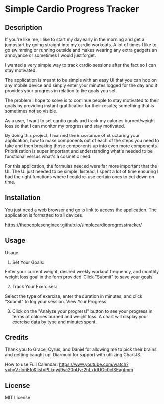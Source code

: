 # Simple Cardio Progress Tracker

## Description
If you're like me, I like to start my day early in the morning and get a jumpstart by going straight into my cardio workouts. A lot of times I like to go swimming or running outside and makes wearing any extra gadgets an annoyance or sometimes I would just forget.

I wanted a very simple way to track cardio sessions after the fact so I can stay motivated.

The application is meant to be simple with an easy UI that you can hop on any mobile device and simply enter your minutes logged for the day and it provides your progress in relation to the goals you set.

The problem I hope to solve is to continue people to stay motivated to their goals by providing instant gratification for their results; something that is sometimes not so visible.

As a user, I want to set cardio goals and track my calories burned/weight loss so that I can monitor my progress and stay motivated.

By doing this project, I learned the importance of structuring your application, how to make components out of each of the steps you need to take and then breaking those components up into even more components. Prioritization is super important and understanding what's needed to be functional versus what's a cosmetic need. 

For this application, the formulas needed were far more important that the UI. The UI just needed to be simple. Instead, I spent a lot of time ensuring I had the right functions where I could re-use certain ones to cut down on time. 

## Installation

You just need a web browser and go to 
link to access the application. The application is formatted to all devices.

https://thepeoplesengineer.github.io/simplecardioprogresstracker/

## Usage
Usage
1. Set Your Goals:

Enter your current weight, desired weekly workout frequency, and monthly weight loss goal in the form provided.
Click "Submit" to save your goals.

2. Track Your Exercises:

Select the type of exercise, enter the duration in minutes, and click "Submit" to log your session.
View Your Progress:

3. Click on the "Analyze your progress!" button to see your progress in terms of calories burned and weight loss. A chart will display your exercise data by type and minutes spent.

## Credits

Thank you to Grace, Cyrus, and Daniel for allowing me to pick their brains and getting caught up. Diarmuid for support with utilizing ChartJS.

How to use Full Calendar:
https://www.youtube.com/watch?v=hyVzloriEfo&list=PLkqwj9vc20pUyz2hLxtdUOc0cISEagtmm

## License

MIT License

